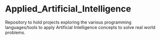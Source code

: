 # Applied_Artificial_Intelligence
Repository to hold projects exploring the various programming languages/tools to apply Artificial Intelligence concepts to solve real world problems.
